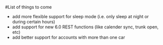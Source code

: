 #List of things to come

- add more flexible support for sleep mode (i.e. only sleep at night or during certain hours)
- add support for new 6.0 REST functions (like calender sync, trunk open, etc)
- add better support for accounts with more than one car

